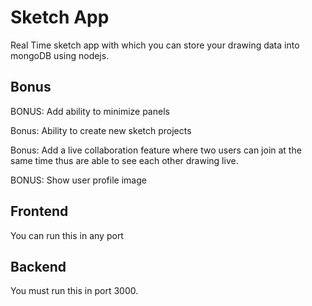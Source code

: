 # Sketch App
Real Time sketch app with which you can store your drawing data into mongoDB using nodejs.

## Bonus
BONUS: Add ability to minimize panels

Bonus: Ability to create new sketch projects

Bonus: Add a live collaboration feature where two users can join at the same time thus are able to see each other drawing live.

BONUS: Show user profile image

## Frontend
You can run this in any port

## Backend
You must run this in port 3000.

